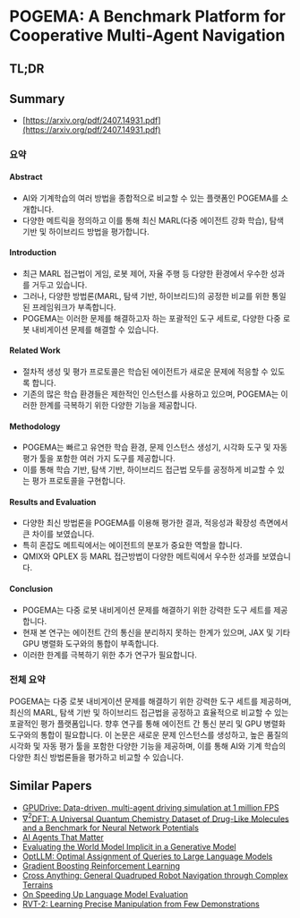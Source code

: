 # POGEMA: A Benchmark Platform for Cooperative Multi-Agent Navigation
## TL;DR
## Summary
- [https://arxiv.org/pdf/2407.14931.pdf](https://arxiv.org/pdf/2407.14931.pdf)

### 요약

#### Abstract
- AI와 기계학습의 여러 방법을 종합적으로 비교할 수 있는 플랫폼인 POGEMA를 소개합니다.
- 다양한 메트릭을 정의하고 이를 통해 최신 MARL(다중 에이전트 강화 학습), 탐색 기반 및 하이브리드 방법을 평가합니다.

#### Introduction
- 최근 MARL 접근법이 게임, 로봇 제어, 자율 주행 등 다양한 환경에서 우수한 성과를 거두고 있습니다.
- 그러나, 다양한 방법론(MARL, 탐색 기반, 하이브리드)의 공정한 비교를 위한 통일된 프레임워크가 부족합니다.
- POGEMA는 이러한 문제를 해결하고자 하는 포괄적인 도구 세트로, 다양한 다중 로봇 내비게이션 문제를 해결할 수 있습니다.

#### Related Work
- 절차적 생성 및 평가 프로토콜은 학습된 에이전트가 새로운 문제에 적응할 수 있도록 합니다.
- 기존의 많은 학습 환경들은 제한적인 인스턴스를 사용하고 있으며, POGEMA는 이러한 한계를 극복하기 위한 다양한 기능을 제공합니다.

#### Methodology
- POGEMA는 빠르고 유연한 학습 환경, 문제 인스턴스 생성기, 시각화 도구 및 자동 평가 툴을 포함한 여러 가지 도구를 제공합니다.
- 이를 통해 학습 기반, 탐색 기반, 하이브리드 접근법 모두를 공정하게 비교할 수 있는 평가 프로토콜을 구현합니다.

#### Results and Evaluation
- 다양한 최신 방법론을 POGEMA를 이용해 평가한 결과, 적응성과 확장성 측면에서 큰 차이를 보였습니다.
- 특히 혼잡도 메트릭에서는 에이전트의 분포가 중요한 역할을 합니다.
- QMIX와 QPLEX 등 MARL 접근방법이 다양한 메트릭에서 우수한 성과를 보였습니다.

#### Conclusion
- POGEMA는 다중 로봇 내비게이션 문제를 해결하기 위한 강력한 도구 세트를 제공합니다.
- 현재 본 연구는 에이전트 간의 통신을 분리하지 못하는 한계가 있으며, JAX 및 기타 GPU 병렬화 도구와의 통합이 부족합니다.
- 이러한 한계를 극복하기 위한 추가 연구가 필요합니다.

### 전체 요약
POGEMA는 다중 로봇 내비게이션 문제를 해결하기 위한 강력한 도구 세트를 제공하며, 최신의 MARL, 탐색 기반 및 하이브리드 접근법을 공정하고 효율적으로 비교할 수 있는 포괄적인 평가 플랫폼입니다. 향후 연구를 통해 에이전트 간 통신 분리 및 GPU 병렬화 도구와의 통합이 필요합니다. 이 논문은 새로운 문제 인스턴스를 생성하고, 높은 품질의 시각화 및 자동 평가 툴을 포함한 다양한 기능을 제공하며, 이를 통해 AI와 기계 학습의 다양한 최신 방법론들을 평가하고 비교할 수 있습니다.

## Similar Papers
- [GPUDrive: Data-driven, multi-agent driving simulation at 1 million FPS](2408.01584.md)
- [$\nabla^2$DFT: A Universal Quantum Chemistry Dataset of Drug-Like Molecules and a Benchmark for Neural Network Potentials](2406.14347.md)
- [AI Agents That Matter](2407.01502.md)
- [Evaluating the World Model Implicit in a Generative Model](2406.03689.md)
- [OptLLM: Optimal Assignment of Queries to Large Language Models](2405.15130.md)
- [Gradient Boosting Reinforcement Learning](2407.08250.md)
- [Cross Anything: General Quadruped Robot Navigation through Complex Terrains](2407.16412.md)
- [On Speeding Up Language Model Evaluation](2407.06172.md)
- [RVT-2: Learning Precise Manipulation from Few Demonstrations](2406.08545.md)
